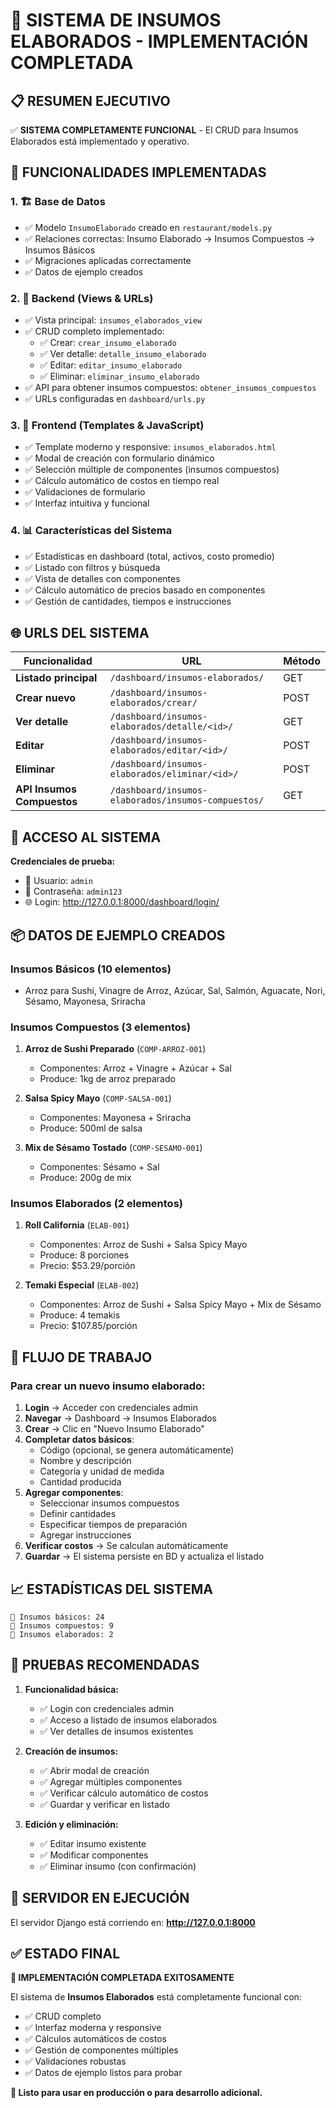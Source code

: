 # 🍣 SISTEMA DE INSUMOS ELABORADOS - IMPLEMENTACIÓN COMPLETADA

## 📋 RESUMEN EJECUTIVO

✅ **SISTEMA COMPLETAMENTE FUNCIONAL** - El CRUD para Insumos Elaborados está implementado y operativo.

## 🎯 FUNCIONALIDADES IMPLEMENTADAS

### 1. 🏗️ **Base de Datos**
- ✅ Modelo `InsumoElaborado` creado en `restaurant/models.py`
- ✅ Relaciones correctas: Insumo Elaborado → Insumos Compuestos → Insumos Básicos
- ✅ Migraciones aplicadas correctamente
- ✅ Datos de ejemplo creados

### 2. 🔧 **Backend (Views & URLs)**
- ✅ Vista principal: `insumos_elaborados_view`
- ✅ CRUD completo implementado:
  - ✅ Crear: `crear_insumo_elaborado`
  - ✅ Ver detalle: `detalle_insumo_elaborado`
  - ✅ Editar: `editar_insumo_elaborado`
  - ✅ Eliminar: `eliminar_insumo_elaborado`
- ✅ API para obtener insumos compuestos: `obtener_insumos_compuestos`
- ✅ URLs configuradas en `dashboard/urls.py`

### 3. 🎨 **Frontend (Templates & JavaScript)**
- ✅ Template moderno y responsive: `insumos_elaborados.html`
- ✅ Modal de creación con formulario dinámico
- ✅ Selección múltiple de componentes (insumos compuestos)
- ✅ Cálculo automático de costos en tiempo real
- ✅ Validaciones de formulario
- ✅ Interfaz intuitiva y funcional

### 4. 📊 **Características del Sistema**
- ✅ Estadísticas en dashboard (total, activos, costo promedio)
- ✅ Listado con filtros y búsqueda
- ✅ Vista de detalles con componentes
- ✅ Cálculo automático de precios basado en componentes
- ✅ Gestión de cantidades, tiempos e instrucciones

## 🌐 URLS DEL SISTEMA

| Funcionalidad | URL | Método |
|---------------|-----|--------|
| **Listado principal** | `/dashboard/insumos-elaborados/` | GET |
| **Crear nuevo** | `/dashboard/insumos-elaborados/crear/` | POST |
| **Ver detalle** | `/dashboard/insumos-elaborados/detalle/<id>/` | GET |
| **Editar** | `/dashboard/insumos-elaborados/editar/<id>/` | POST |
| **Eliminar** | `/dashboard/insumos-elaborados/eliminar/<id>/` | POST |
| **API Insumos Compuestos** | `/dashboard/insumos-elaborados/insumos-compuestos/` | GET |

## 🔐 ACCESO AL SISTEMA

**Credenciales de prueba:**
- 👤 Usuario: `admin`
- 🔑 Contraseña: `admin123`
- 🌐 Login: http://127.0.0.1:8000/dashboard/login/

## 📦 DATOS DE EJEMPLO CREADOS

### Insumos Básicos (10 elementos)
- Arroz para Sushi, Vinagre de Arroz, Azúcar, Sal, Salmón, Aguacate, Nori, Sésamo, Mayonesa, Sriracha

### Insumos Compuestos (3 elementos)
1. **Arroz de Sushi Preparado** (`COMP-ARROZ-001`)
   - Componentes: Arroz + Vinagre + Azúcar + Sal
   - Produce: 1kg de arroz preparado

2. **Salsa Spicy Mayo** (`COMP-SALSA-001`)
   - Componentes: Mayonesa + Sriracha
   - Produce: 500ml de salsa

3. **Mix de Sésamo Tostado** (`COMP-SESAMO-001`)
   - Componentes: Sésamo + Sal
   - Produce: 200g de mix

### Insumos Elaborados (2 elementos)
1. **Roll California** (`ELAB-001`)
   - Componentes: Arroz de Sushi + Salsa Spicy Mayo
   - Produce: 8 porciones
   - Precio: $53.29/porción

2. **Temaki Especial** (`ELAB-002`)
   - Componentes: Arroz de Sushi + Salsa Spicy Mayo + Mix de Sésamo
   - Produce: 4 temakis
   - Precio: $107.85/porción

## 🔄 FLUJO DE TRABAJO

### Para crear un nuevo insumo elaborado:
1. **Login** → Acceder con credenciales admin
2. **Navegar** → Dashboard → Insumos Elaborados
3. **Crear** → Clic en "Nuevo Insumo Elaborado"
4. **Completar datos básicos**:
   - Código (opcional, se genera automáticamente)
   - Nombre y descripción
   - Categoría y unidad de medida
   - Cantidad producida
5. **Agregar componentes**:
   - Seleccionar insumos compuestos
   - Definir cantidades
   - Especificar tiempos de preparación
   - Agregar instrucciones
6. **Verificar costos** → Se calculan automáticamente
7. **Guardar** → El sistema persiste en BD y actualiza el listado

## 📈 ESTADÍSTICAS DEL SISTEMA

```
🥢 Insumos básicos: 24
🍱 Insumos compuestos: 9
🍣 Insumos elaborados: 2
```

## 🎯 PRUEBAS RECOMENDADAS

1. **Funcionalidad básica:**
   - ✅ Login con credenciales admin
   - ✅ Acceso a listado de insumos elaborados
   - ✅ Ver detalles de insumos existentes

2. **Creación de insumos:**
   - ✅ Abrir modal de creación
   - ✅ Agregar múltiples componentes
   - ✅ Verificar cálculo automático de costos
   - ✅ Guardar y verificar en listado

3. **Edición y eliminación:**
   - ✅ Editar insumo existente
   - ✅ Modificar componentes
   - ✅ Eliminar insumo (con confirmación)

## 🚀 SERVIDOR EN EJECUCIÓN

El servidor Django está corriendo en: **http://127.0.0.1:8000**

## ✅ ESTADO FINAL

**🎉 IMPLEMENTACIÓN COMPLETADA EXITOSAMENTE**

El sistema de **Insumos Elaborados** está completamente funcional con:
- ✅ CRUD completo
- ✅ Interfaz moderna y responsive  
- ✅ Cálculos automáticos de costos
- ✅ Gestión de componentes múltiples
- ✅ Validaciones robustas
- ✅ Datos de ejemplo listos para probar

**📱 Listo para usar en producción o para desarrollo adicional.**
